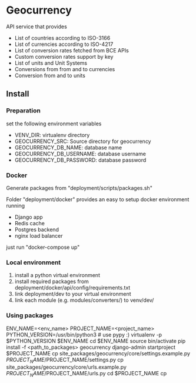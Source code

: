 # Geocurrency

API service that provides 
- List of countries according to ISO-3166
- List of currencies according to ISO-4217
- List of conversion rates fetched from BCE APIs
- Custom conversion rates support by key
- List of units and Unit Systems
- Conversions from from and to currencies
- Conversion from and to units

## Install

### Preparation
set the following environment variables
- VENV_DIR: virtualenv directory
- GEOCURRENCY_SRC: Source directory for geocurrency
- GEOCURRENCY_DB_NAME: database name
- GEOCURRENCY_DB_USERNAME: database username
- GEOCURRENCY_DB_PASSWORD: database password

### Docker

Generate packages from "deployment/scripts/packages.sh"

Folder "deployment/docker" provides an easy to setup docker environment running 
- Django app
- Redis cache
- Postgres backend
- nginx load balancer 

just run "docker-compose up"

### Local environment

1. install a python virtual environment
2. install required packages from deployment/docker/api/config/requirements.txt
3. link deployment/dev to your virtual environment
4. link each module (e.g. modules/converters/) to venv/dev/ 

### Using packages

ENV_NAME=<env_name>
PROJECT_NAME=<project_name>
PYTHON_VERSION=/usr/bin/python3 # use pypy :)
virtualenv -p $PYTHON_VERSION $ENV_NAME
cd $ENV_NAME
source bin/activate
pip install -f <path_to_packages> geocurrency
django-admin startproject $PROJECT_NAME
cp site_packages/geocurrency/core/settings.example.py $PROJECT_NAME/$PROJECT_NAME/settings.py
cp site_packages/geocurrency/core/urls.example.py $PROJECT_NAME/$PROJECT_NAME/urls.py
cd $PROJECT_NAME
cp 
